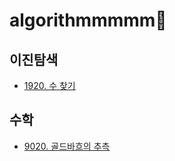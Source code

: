 # algorithmmmmm🧐

## 이진탐색
* [1920. 수 찾기](./BOJ/1000~9999/1920)

## 수학
* [9020. 골드바흐의 추측](./BOJ/1000~9999/9020)
